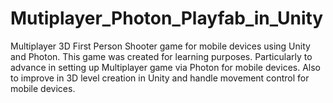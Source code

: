 # Mutiplayer_Photon_Playfab_in_Unity
 Multiplayer 3D First Person Shooter game for mobile devices using Unity and Photon. This game was created for learning purposes. Particularly to advance in setting up Multiplayer game via Photon for mobile devices. Also to improve in 3D level creation in Unity and handle movement control for mobile devices.
